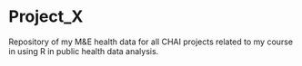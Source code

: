# Project_X
Repository of my M&amp;E health data for all CHAI projects related to my course in using R in public health data analysis.
